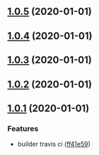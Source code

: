 ## [1.0.5](https://github.com/wangpeng1994/builder-webpack/compare/v1.0.4...v1.0.5) (2020-01-01)



## [1.0.4](https://github.com/wangpeng1994/builder-webpack/compare/v1.0.3...v1.0.4) (2020-01-01)



## [1.0.3](https://github.com/wangpeng1994/builder-webpack/compare/v1.0.2...v1.0.3) (2020-01-01)



## [1.0.2](https://github.com/wangpeng1994/builder-webpack/compare/v1.0.1...v1.0.2) (2020-01-01)



## [1.0.1](https://github.com/wangpeng1994/builder-webpack/compare/ff41e59b51b0c50e6875120059f5ef71a108b6d5...v1.0.1) (2020-01-01)


### Features

* builder travis ci ([ff41e59](https://github.com/wangpeng1994/builder-webpack/commit/ff41e59b51b0c50e6875120059f5ef71a108b6d5))



